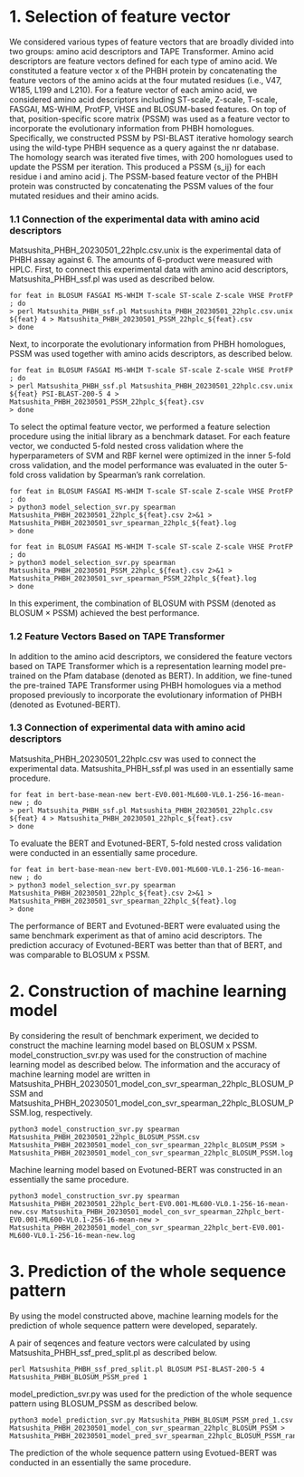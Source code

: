 # 1.  Selection of feature vector 

 We considered various types of feature vectors that are broadly divided into two groups: amino acid descriptors and TAPE Transformer. Amino acid descriptors are feature vectors defined for each type of amino acid. We constituted a feature vector x of the PHBH protein by concatenating the feature vectors of the amino acids at the four mutated residues (i.e., V47, W185, L199 and L210). For a feature vector of each amino acid, we considered amino acid descriptors including ST-scale, Z-scale, T-scale, FASGAI, MS-WHIM, ProtFP, VHSE and BLOSUM-based features. On top of that, position-specific score matrix (PSSM) was used as a feature vector to incorporate the evolutionary information from PHBH homologues. Specifically, we constructed PSSM by PSI-BLAST iterative homology search using the wild-type PHBH sequence as a query against the nr database. The homology search was iterated five times, with 200 homologues used to update the PSSM per iteration. This produced a PSSM {s_ij} for each residue i and amino acid j. The PSSM-based feature vector of the PHBH protein was constructed by concatenating the PSSM values of the four mutated residues and their amino acids.

### 1.1  Connection of the experimental data with amino acid descriptors

Matsushita_PHBH_20230501_22hplc.csv.unix is the experimental data of PHBH assay against 6. The amounts of 6-product were measured with HPLC. First, to connect this experimental data with amino acid descriptors, Matsushita_PHBH_ssf.pl was used as described below.

~~~
for feat in BLOSUM FASGAI MS-WHIM T-scale ST-scale Z-scale VHSE ProtFP ; do
> perl Matsushita_PHBH_ssf.pl Matsushita_PHBH_20230501_22hplc.csv.unix ${feat} 4 > Matsushita_PHBH_20230501_PSSM_22hplc_${feat}.csv
> done
~~~


Next, to incorporate the evolutionary information from PHBH homologues, PSSM was used together with amino acids descriptors, as described below.

~~~
for feat in BLOSUM FASGAI MS-WHIM T-scale ST-scale Z-scale VHSE ProtFP ; do
> perl Matsushita_PHBH_ssf.pl Matsushita_PHBH_20230501_22hplc.csv.unix ${feat} PSI-BLAST-200-5 4 > Matsushita_PHBH_20230501_PSSM_22hplc_${feat}.csv
> done
~~~

To select the optimal feature vector, we performed a feature selection procedure using the initial library as a benchmark dataset. For each feature vector, we conducted 5-fold nested cross validation where the hyperparameters of SVM and RBF kernel were optimized in the inner 5-fold cross validation, and the model performance was evaluated in the outer 5-fold cross validation by Spearman’s rank correlation. 

~~~
for feat in BLOSUM FASGAI MS-WHIM T-scale ST-scale Z-scale VHSE ProtFP ; do
> python3 model_selection_svr.py spearman Matsushita_PHBH_20230501_22hplc_${feat}.csv 2>&1 > Matsushita_PHBH_20230501_svr_spearman_22hplc_${feat}.log
> done
~~~

~~~
for feat in BLOSUM FASGAI MS-WHIM T-scale ST-scale Z-scale VHSE ProtFP ; do
> python3 model_selection_svr.py spearman Matsushita_PHBH_20230501_PSSM_22hplc_${feat}.csv 2>&1 > Matsushita_PHBH_20230501_svr_spearman_PSSM_22hplc_${feat}.log
> done
~~~

In this experiment, the combination of BLOSUM with PSSM (denoted as BLOSUM × PSSM) achieved the best performance. 

### 1.2  Feature Vectors Based on TAPE Transformer

In addition to the amino acid descriptors, we considered the feature vectors based on TAPE Transformer which is a representation learning model pre-trained on the Pfam database (denoted as BERT). In addition, we fine-tuned the pre-trained TAPE Transformer using PHBH homologues via a method proposed previously to incorporate the evolutionary information of PHBH (denoted as Evotuned-BERT). 

### 1.3  Connection of experimental data with amino acid descriptors

Matsushita_PHBH_20230501_22hplc.csv was used to connect the experimental data. Matsushita_PHBH_ssf.pl was used in an essentially same procedure.

~~~
for feat in bert-base-mean-new bert-EV0.001-ML600-VL0.1-256-16-mean-new ; do
> perl Matsushita_PHBH_ssf.pl Matsushita_PHBH_20230501_22hplc.csv ${feat} 4 > Matsushita_PHBH_20230501_22hplc_${feat}.csv
> done
~~~

To evaluate the BERT and Evotuned-BERT, 5-fold nested cross validation were conducted in an essentially same procedure. 

~~~
for feat in bert-base-mean-new bert-EV0.001-ML600-VL0.1-256-16-mean-new ; do
> python3 model_selection_svr.py spearman Matsushita_PHBH_20230501_22hplc_${feat}.csv 2>&1 > Matsushita_PHBH_20230501_svr_spearman_22hplc_${feat}.log
> done
~~~

The performance of BERT and Evotuned-BERT were evaluated using the same benchmark experiment as that of amino acid descriptors. The prediction accuracy of Evotuned-BERT was better than that of BERT, and was comparable to BLOSUM x PSSM. 

# 2.  Construction of machine learning model

By considering the result of benchmark experiment, we decided to construct the machine learning model based on BLOSUM x PSSM. model_construction_svr.py was used for the construction of machine learning model as described below. The information and the accuracy of machine learning model are written in Matsushita_PHBH_20230501_model_con_svr_spearman_22hplc_BLOSUM_PSSM and Matsushita_PHBH_20230501_model_con_svr_spearman_22hplc_BLOSUM_PSSM.log, respectively.

~~~
python3 model_construction_svr.py spearman Matsushita_PHBH_20230501_22hplc_BLOSUM_PSSM.csv Matsushita_PHBH_20230501_model_con_svr_spearman_22hplc_BLOSUM_PSSM > Matsushita_PHBH_20230501_model_con_svr_spearman_22hplc_BLOSUM_PSSM.log
~~~

Machine learning model based on Evotuned-BERT was constructed in an essentially the same procedure.

~~~
python3 model_construction_svr.py spearman Matsushita_PHBH_20230501_22hplc_bert-EV0.001-ML600-VL0.1-256-16-mean-new.csv Matsushita_PHBH_20230501_model_con_svr_spearman_22hplc_bert-EV0.001-ML600-VL0.1-256-16-mean-new > Matsushita_PHBH_20230501_model_con_svr_spearman_22hplc_bert-EV0.001-ML600-VL0.1-256-16-mean-new.log
~~~

# 3.  Prediction of the whole sequence pattern

By using the model constructed above, machine learning models for the prediction of whole sequence pattern were developed, separately.

A pair of seqences and feature vectors were calculated by using Matsushita_PHBH_ssf_pred_split.pl as described below. 

~~~
perl Matsushita_PHBH_ssf_pred_split.pl BLOSUM PSI-BLAST-200-5 4 Matsushita_PHBH_BLOSUM_PSSM_pred 1
~~~

model_prediction_svr.py was used for the prediction of the whole sequence pattern using BLOSUM_PSSM as described below. 

~~~
python3 model_prediction_svr.py Matsushita_PHBH_BLOSUM_PSSM_pred_1.csv Matsushita_PHBH_20230501_model_con_svr_spearman_22hplc_BLOSUM_PSSM > Matsushita_PHBH_20230501_model_pred_svr_spearman_22hplc_BLOSUM_PSSM_rank
~~~

The prediction of the whole sequence pattern using Evotued-BERT was conducted in an essentially the same procedure.
